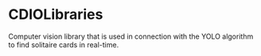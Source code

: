 # CDIOLibraries

Computer vision library that is used in connection with the YOLO algorithm to find solitaire cards in real-time.
